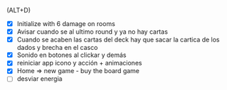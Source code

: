 (ALT+D)
- [x] Initialize with 6 damage on rooms
- [x] Avisar cuando se al ultimo round y ya no hay cartas
- [x] Cuando se acaben las cartas del deck hay que sacar la cartica de los dados y brecha en el casco
- [x] Sonido en botones al clickar y demás
- [x] reiniciar app icono y acción + animaciones
- [x] Home => new game - buy the board game
- [ ] desviar energia